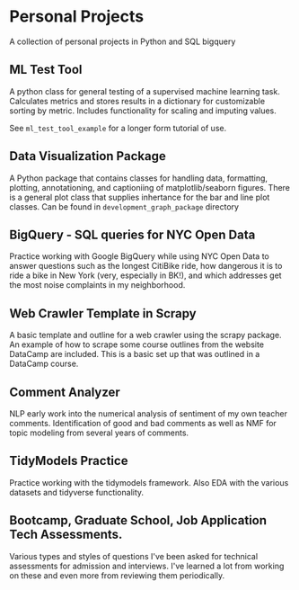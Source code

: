 # Personal Projects
A collection of personal projects in Python and SQL bigquery

## ML Test Tool
A python class for general testing of a supervised machine learning task. Calculates metrics and stores results in a dictionary for customizable sorting by metric. Includes functionality for scaling and imputing values. 

See `ml_test_tool_example` for a longer form tutorial of use. 

## Data Visualization Package
A Python package that contains classes for handling data, formatting, plotting, annotationing, and captioniing of matplotlib/seaborn figures. There is a general plot class that supplies inhertance for the bar and line plot classes. Can be found in `development_graph_package` directory

## BigQuery - SQL queries for NYC Open Data
Practice working with Google BigQuery while using NYC Open Data to answer questions such as the longest CitiBike ride, how dangerous it is to ride a bike in New York (very, especially in BK!), and which addresses get the most noise complaints in my neighborhood. 

## Web Crawler Template in Scrapy
A basic template and outline for a web crawler using the scrapy package. An example of how to scrape some course outlines from the website DataCamp are included. This is a basic set up that was outlined in a DataCamp course. 

## Comment Analyzer 
NLP early work into the numerical analysis of sentiment of my own teacher comments. Identification of good and bad comments as well as NMF for topic modeling from several years of comments. 

## TidyModels Practice
Practice working with the tidymodels framework. Also EDA with the various datasets and tidyverse functionality. 

## Bootcamp, Graduate School, Job Application Tech Assessments. 
Various types and styles of questions I've been asked for technical assessments for admission and interviews. I've learned a lot from working on these and even more from reviewing them periodically. 
